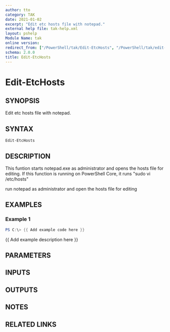 ```yaml
---
author: tto
category: TAK
date: 2021-01-02
excerpt: "Edit etc hosts file with notepad."
external help file: tak-help.xml
layout: pshelp
Module Name: tak
online version:
redirect_from: ["/PowerShell/tak/Edit-EtcHosts", "/PowerShell/tak/edit-etchosts", "/PowerShell/edit-etchosts"]
schema: 2.0.0
title: Edit-EtcHosts
---
```


# Edit-EtcHosts

## SYNOPSIS
Edit etc hosts file with notepad.

## SYNTAX

```
Edit-EtcHosts
```

## DESCRIPTION
This funtion starts notepad.exe as administrator and opens the hosts file for editing.
If this function is running on PowerShell Core, it runs "sudo vi /etc/hosts"

run notepad as administrator and open the hosts file for editing

## EXAMPLES

### Example 1
```powershell
PS C:\> {{ Add example code here }}
```

{{ Add example description here }}

## PARAMETERS

## INPUTS

## OUTPUTS

## NOTES

## RELATED LINKS
